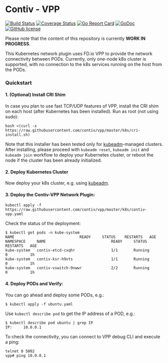 # Contiv - VPP

[![Build Status](https://travis-ci.org/contiv/vpp.svg?branch=master)](https://travis-ci.org/contiv/vpp)
[![Coverage Status](https://coveralls.io/repos/github/contiv/vpp/badge.svg?branch=master)](https://coveralls.io/github/contiv/vpp?branch=master)
[![Go Report Card](https://goreportcard.com/badge/github.com/contiv/vpp)](https://goreportcard.com/report/github.com/contiv/vpp)
[![GoDoc](https://godoc.org/github.com/contiv/vpp?status.svg)](https://godoc.org/github.com/contiv/vpp)
[![GitHub license](https://img.shields.io/badge/license-Apache%20license%202.0-blue.svg)](https://github.com/contiv/vpp/blob/master/LICENSE)

Please note that the content of this repository is currently **WORK IN PROGRESS**.

This Kubernetes network plugin uses FD.io VPP to provide the network connectivity between PODs.
Currently, only one-node k8s cluster is supported, with no connection to the k8s services running on the host from the PODs.

### Quickstart

#### 1. (Optional) Install CRI Shim
In case you plan to use fast TCP/UDP features of VPP, install the CRI shim on each host (after Kubernetes has been installed). Run as root (not using sudo):
```
bash <(curl -s https://raw.githubusercontent.com/contiv/vpp/master/k8s/cri-install.sh)
```
Note that this installer has been tested only for
[kubeadm](https://kubernetes.io/docs/setup/independent/create-cluster-kubeadm/)-managed
clusters. After installing, please proceed with `kubeadm reset`, `kubeadm init`
and `kubeadm join` workflow to deploy your Kubernetes cluster, or reboot the node if the cluster has been already initialized.

#### 2. Deploy Kubernetes Cluster
Now deploy your k8s cluster, e.g. using [kubeadm](https://kubernetes.io/docs/setup/independent/create-cluster-kubeadm/).

#### 3. Deploy the Contiv-VPP Network Plugin:
```
kubectl apply -f https://raw.githubusercontent.com/contiv/vpp/master/k8s/contiv-vpp.yaml
```

Check the status of the deployment:
```
$ kubectl get pods -n kube-system
NAME                             READY     STATUS    RESTARTS   AGE
NAMESPACE     NAME                             READY     STATUS             RESTARTS   AGE
kube-system   contiv-etcd-cxqhr                1/1       Running            0          1h
kube-system   contiv-ksr-h9vts                 1/1       Running            0          1h
kube-system   contiv-vswitch-9nwwr             2/2       Running            0          1h
```

#### 4. Deploy PODs and Verify:
You can go ahead and deploy some PODs, e.g.:
```
$ kubectl apply -f ubuntu.yaml
```

Use `kubectl describe pod` to get the IP address of a POD, e.g.:
```
$ kubectl describe pod ubuntu | grep IP
IP:		10.0.0.1
```

To check the connectivity, you can connect to VPP debug CLI and execute a ping:
```
telnet 0 5002
vpp# ping 10.0.0.1
```